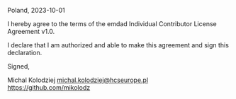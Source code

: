 Poland, 2023-10-01

I hereby agree to the terms of the emdad Individual Contributor License Agreement v1.0.

I declare that I am authorized and able to make this agreement and sign this declaration.

Signed,

Michal Kolodziej michal.kolodziej@hcseurope.pl https://github.com/mikolodz
